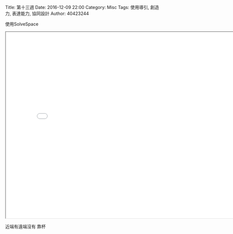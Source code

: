 Title: 第十三週
Date: 2016-12-09 22:00
Category: Misc
Tags: 使用導引, 創造力, 表達能力, 協同設計
Author: 40423244

<p>使用SolveSpace<p>

<!-- PELICAN_END_SUMMARY -->

<iframe src="./../data/w13.html" width="800" height="600"></iframe>

近端有遠端沒有 靠杯
